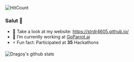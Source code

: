![HitCount](http://hits.dwyl.com/strdr4605/strdr4605.svg)

### Salut 👋


- 💯 Take a look at my website: https://strdr4605.github.io/
- 🔭 I’m currently working at [GoParrot.ai](https://www.goparrot.ai/)
- ⚡ Fun fact: Participated at **35** Hackathons

![Dragoș's github stats](https://github-readme-stats.vercel.app/api?username=strdr4605&show_icons=true)
